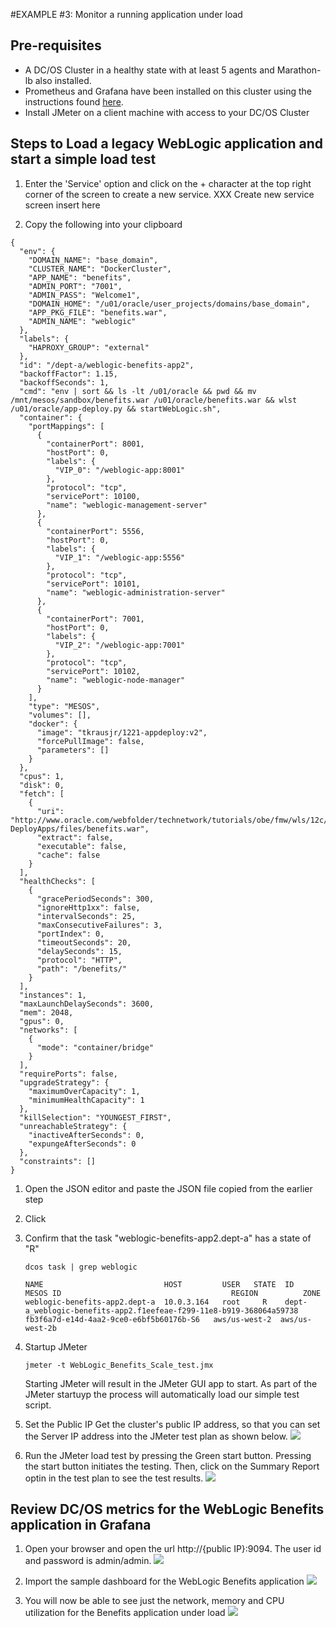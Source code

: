 #EXAMPLE #3: Monitor a running application under load

## Pre-requisites
* A DC/OS Cluster in a healthy state with at least 5 agents and Marathon-lb also installed.
* Prometheus and Grafana have been installed on this cluster using the instructions found [here](https://github.com/markfjohnson/dcos112-metrics/tree/master/Installation).
* Install JMeter on a client machine with access to your DC/OS Cluster

## Steps to Load a legacy WebLogic application and start a simple load test
1. Enter the 'Service' option and click on the + character at the top right corner of the screen to create a new service.
XXX Create new service screen insert here

1. Copy the following into your clipboard
```$xslt
{
  "env": {
    "DOMAIN_NAME": "base_domain",
    "CLUSTER_NAME": "DockerCluster",
    "APP_NAME": "benefits",
    "ADMIN_PORT": "7001",
    "ADMIN_PASS": "Welcome1",
    "DOMAIN_HOME": "/u01/oracle/user_projects/domains/base_domain",
    "APP_PKG_FILE": "benefits.war",
    "ADMIN_NAME": "weblogic"
  },
  "labels": {
    "HAPROXY_GROUP": "external"
  },
  "id": "/dept-a/weblogic-benefits-app2",
  "backoffFactor": 1.15,
  "backoffSeconds": 1,
  "cmd": "env | sort && ls -lt /u01/oracle && pwd && mv /mnt/mesos/sandbox/benefits.war /u01/oracle/benefits.war && wlst /u01/oracle/app-deploy.py && startWebLogic.sh",
  "container": {
    "portMappings": [
      {
        "containerPort": 8001,
        "hostPort": 0,
        "labels": {
          "VIP_0": "/weblogic-app:8001"
        },
        "protocol": "tcp",
        "servicePort": 10100,
        "name": "weblogic-management-server"
      },
      {
        "containerPort": 5556,
        "hostPort": 0,
        "labels": {
          "VIP_1": "/weblogic-app:5556"
        },
        "protocol": "tcp",
        "servicePort": 10101,
        "name": "weblogic-administration-server"
      },
      {
        "containerPort": 7001,
        "hostPort": 0,
        "labels": {
          "VIP_2": "/weblogic-app:7001"
        },
        "protocol": "tcp",
        "servicePort": 10102,
        "name": "weblogic-node-manager"
      }
    ],
    "type": "MESOS",
    "volumes": [],
    "docker": {
      "image": "tkrausjr/1221-appdeploy:v2",
      "forcePullImage": false,
      "parameters": []
    }
  },
  "cpus": 1,
  "disk": 0,
  "fetch": [
    {
      "uri": "http://www.oracle.com/webfolder/technetwork/tutorials/obe/fmw/wls/12c/03-DeployApps/files/benefits.war",
      "extract": false,
      "executable": false,
      "cache": false
    }
  ],
  "healthChecks": [
    {
      "gracePeriodSeconds": 300,
      "ignoreHttp1xx": false,
      "intervalSeconds": 25,
      "maxConsecutiveFailures": 3,
      "portIndex": 0,
      "timeoutSeconds": 20,
      "delaySeconds": 15,
      "protocol": "HTTP",
      "path": "/benefits/"
    }
  ],
  "instances": 1,
  "maxLaunchDelaySeconds": 3600,
  "mem": 2048,
  "gpus": 0,
  "networks": [
    {
      "mode": "container/bridge"
    }
  ],
  "requirePorts": false,
  "upgradeStrategy": {
    "maximumOverCapacity": 1,
    "minimumHealthCapacity": 1
  },
  "killSelection": "YOUNGEST_FIRST",
  "unreachableStrategy": {
    "inactiveAfterSeconds": 0,
    "expungeAfterSeconds": 0
  },
  "constraints": []
}
```

1. Open the JSON editor and paste the JSON file copied from the earlier step

1. Click

1. Confirm that the task "weblogic-benefits-app2.dept-a" has a state of "R"
    ```aidl
    dcos task | grep weblogic
 
    NAME                           HOST         USER   STATE  ID                                                                  MESOS ID                                      REGION          ZONE
    weblogic-benefits-app2.dept-a  10.0.3.164   root     R    dept-a_weblogic-benefits-app2.f1eefeae-f299-11e8-b919-368064a59738  fb3f6a7d-e14d-4aa2-9ce0-e6bf5b60176b-S6   aws/us-west-2  aws/us-west-2b
    ```

1. Startup JMeter 

    ```aidl
    jmeter -t WebLogic_Benefits_Scale_test.jmx
    ```
    Starting JMeter will result in the JMeter GUI app to start.  As part of the JMeter startuyp the process will automatically load our simple test script.
    
1. Set the Public IP
    Get the cluster's public IP address, so that you can set the Server IP address into the JMeter test plan as shown below.
    ![](https://github.com/markfjohnson/dcos112-metrics/raw/master/weblogic-load-test/images/SetPublic_servername.png)
    
1. Run the JMeter load test by pressing the Green start button.  Pressing the start button initiates the testing.  Then, click on the Summary Report optin in the test plan to see the test results.
    ![](https://github.com/markfjohnson/dcos112-metrics/raw/master/weblogic-load-test/images/jmeter_summary.png)
    
 
 ## Review DC/OS metrics for the WebLogic Benefits application in Grafana
 1. Open your browser and open the url http://{public IP}:9094.  The user id and password is admin/admin.
     ![](https://github.com/markfjohnson/dcos112-metrics/raw/master/weblogic-load-test/images/grafana_login.png)
 
 1. Import the sample dashboard for the WebLogic Benefits application
    ![](https://github.com/markfjohnson/dcos112-metrics/raw/master/weblogic-load-test/images/grafana_import.png)
    
 1. You will now be able to see just the network, memory and CPU utilization for the Benefits application under load
    ![](https://github.com/markfjohnson/dcos112-metrics/raw/master/weblogic-load-test/images/grafana_dashboard.png)
